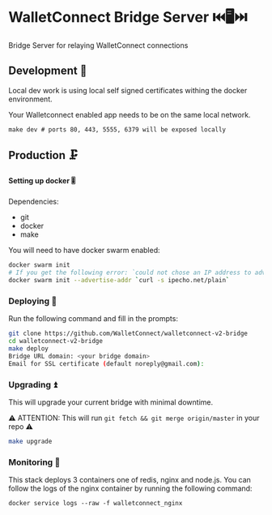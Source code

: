 # WalletConnect Bridge Server ⏮️🖥️⏭️

Bridge Server for relaying WalletConnect connections

## Development 🧪

Local dev work is using local self signed certificates withing the docker environment.

Your Walletconnect enabled app needs to be on the same local network.

```
make dev # ports 80, 443, 5555, 6379 will be exposed locally
```

## Production 🗜️

#### Setting up docker 🎚️

Dependencies:

- git
- docker
- make

You will need to have docker swarm enabled:

```bash
docker swarm init
# If you get the following error: `could not chose an IP address to advertise...`. You can do the following:
docker swarm init --advertise-addr `curl -s ipecho.net/plain`
```

### Deploying 🚀

Run the following command and fill in the prompts:

```bash
git clone https://github.com/WalletConnect/walletconnect-v2-bridge
cd walletconnect-v2-bridge
make deploy
Bridge URL domain: <your bridge domain>
Email for SSL certificate (default noreply@gmail.com):
```

### Upgrading ⏫

This will upgrade your current bridge with minimal downtime.

⚠️ ATTENTION: This will run `git fetch && git merge origin/master` in your repo ⚠️

```bash
make upgrade
```

### Monitoring 📜

This stack deploys 3 containers one of redis, nginx and node.js. You can follow the logs of the nginx container by running the following command:

```
docker service logs --raw -f walletconnect_nginx
```
